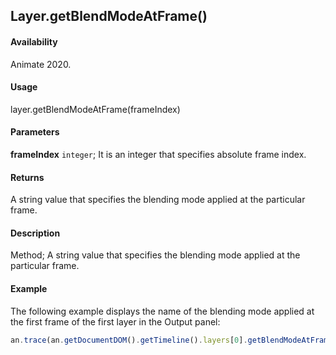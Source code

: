 ## Layer.getBlendModeAtFrame()

#### Availability

Animate 2020.

#### Usage

layer.getBlendModeAtFrame(frameIndex)  

#### Parameters

**frameIndex** `integer`; It is an integer that specifies absolute frame index.

#### Returns

A string value that specifies the blending mode applied at the particular frame.

#### Description

Method; A string value that specifies the blending mode applied at the particular frame.

#### Example

The following example displays the name of the blending mode applied at the first frame of the first layer in the Output panel:

```javascript
an.trace(an.getDocumentDOM().getTimeline().layers[0].getBlendModeAtFrame(0));
```
